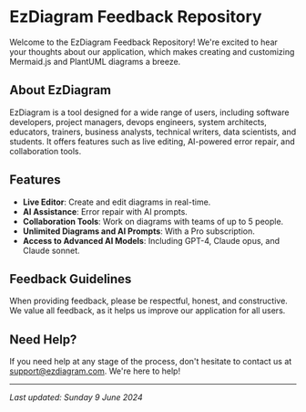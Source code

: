 # EzDiagram Feedback Repository

Welcome to the EzDiagram Feedback Repository! We're excited to hear your thoughts about our application, which makes creating and customizing Mermaid.js and PlantUML diagrams a breeze.

## About EzDiagram

EzDiagram is a tool designed for a wide range of users, including software developers, project managers, devops engineers, system architects, educators, trainers, business analysts, technical writers, data scientists, and students. It offers features such as live editing, AI-powered error repair, and collaboration tools.

## Features

- **Live Editor**: Create and edit diagrams in real-time.
- **AI Assistance**: Error repair with AI prompts.
- **Collaboration Tools**: Work on diagrams with teams of up to 5 people.
- **Unlimited Diagrams and AI Prompts**: With a Pro subscription.
- **Access to Advanced AI Models**: Including GPT-4, Claude opus, and Claude sonnet.

## Feedback Guidelines

When providing feedback, please be respectful, honest, and constructive. We value all feedback, as it helps us improve our application for all users.

## Need Help?

If you need help at any stage of the process, don't hesitate to contact us at support@ezdiagram.com. We're here to help!

---

*Last updated: Sunday 9 June 2024*
